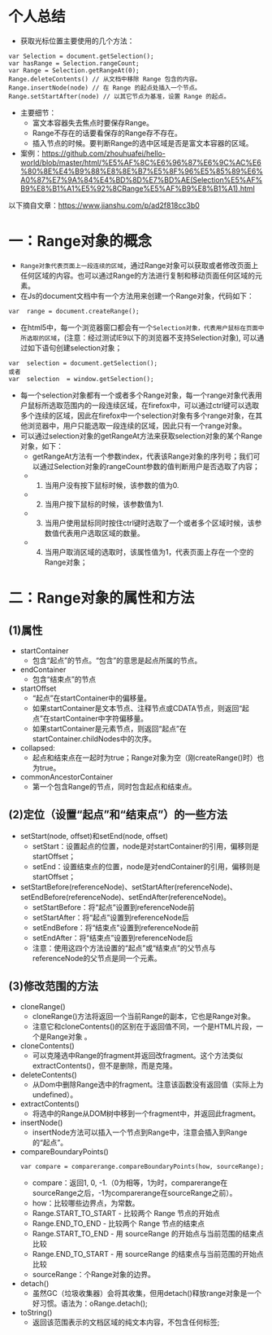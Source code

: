 # 个人总结
* 获取光标位置主要使用的几个方法：
```
var Selection = document.getSelection();
var hasRange = Selection.rangeCount;
var Range = Selection.getRangeAt(0);
Range.deleteContents() // 从文档中移除 Range 包含的内容。
Range.insertNode(node) // 在 Range 的起点处插入一个节点。
Range.setStartAfter(node) // 以其它节点为基准，设置 Range 的起点。
```
* 主要细节：
    - 富文本容器失去焦点时要保存Range。
    - Range不存在的话要看保存的Range存不存在。
    - 插入节点的时候。要判断Range的选中区域是否是富文本容器的区域。
* 案例：https://github.com/zhouhuafei/hello-world/blob/master/html/%E5%AF%8C%E6%96%87%E6%9C%AC%E6%80%8E%E4%B9%88%E8%8E%B7%E5%8F%96%E5%85%89%E6%A0%87%E7%9A%84%E4%BD%8D%E7%BD%AE(Selection%E5%AF%B9%E8%B1%A1%E5%92%8CRange%E5%AF%B9%E8%B1%A1).html

以下摘自文章：https://www.jianshu.com/p/ad2f818cc3b0

# 一：Range对象的概念
* ```Range对象代表页面上一段连续的区域```，通过Range对象可以获取或者修改页面上任何区域的内容。也可以通过Range的方法进行复制和移动页面任何区域的元素。
* 在Js的document文档中有一个方法用来创建一个Range对象，代码如下：
```
var  range = document.createRange();
```
* 在html5中，每一个浏览器窗口都会有一个```Selection对象，代表用户鼠标在页面中所选取的区域```，(注意：经过测试IE9以下的浏览器不支持Selection对象), 可以通过如下语句创建selection对象；
```
var  selection = document.getSelection();
或者
var  selection  = window.getSelection();
```
* 每一个selection对象都有一个或者多个Range对象，每一个range对象代表用户鼠标所选取范围内的一段连续区域，在firefox中，可以通过ctrl键可以选取多个连续的区域，因此在firefox中一个selection对象有多个range对象，在其他浏览器中，用户只能选取一段连续的区域，因此只有一个range对象。
* 可以通过selection对象的getRangeAt方法来获取selection对象的某个Range对象，如下：
    - getRangeAt方法有一个参数index，代表该Range对象的序列号；我们可以通过Selection对象的rangeCount参数的值判断用户是否选取了内容；
    - 1. 当用户没有按下鼠标时候，该参数的值为0.
    - 2. 当用户按下鼠标的时候，该参数值为1.
    - 3. 当用户使用鼠标同时按住ctrl键时选取了一个或者多个区域时候，该参数值代表用户选取区域的数量。
    - 4. 当用户取消区域的选取时，该属性值为1，代表页面上存在一个空的Range对象；

# 二：Range对象的属性和方法
## (1)属性
* startContainer
    - 包含“起点”的节点。“包含”的意思是起点所属的节点。
* endContainer
    - 包含“结束点”的节点
* startOffset
    - “起点”在startContainer中的偏移量。
    - 如果startContainer是文本节点、注释节点或CDATA节点，则返回“起点”在startContainer中字符偏移量。
    - 如果startContainer是元素节点，则返回“起点”在startContainer.childNodes中的次序。
* collapsed:
    - 起点和结束点在一起时为true；Range对象为空（刚createRange()时）也为true。
* commonAncestorContainer
    - 第一个包含Range的节点，同时包含起点和结束点。

## (2)定位（设置“起点”和“结束点”）的一些方法
* setStart(node, offset)和setEnd(node, offset)
    - setStart：设置起点的位置，node是对startContainer的引用，偏移则是startOffset；
    - setEnd：设置结束点的位置，node是对endContainer的引用，偏移则是startOffset；
* setStartBefore(referenceNode)、setStartAfter(referenceNode)、setEndBefore(referenceNode)、setEndAfter(referenceNode)。
    - setStartBefore：将“起点”设置到referenceNode前
    - setStartAfter：将“起点”设置到referenceNode后
    - setEndBefore：将“结束点”设置到referenceNode前
    - setEndAfter：将“结束点”设置到referenceNode后
    - 注意：使用这四个方法设置的“起点”或“结束点”的父节点与referenceNode的父节点是同一个元素。

## (3)修改范围的方法
* cloneRange()
    - cloneRange()方法将返回一个当前Range的副本，它也是Range对象。
    - 注意它和cloneContents()的区别在于返回值不同，一个是HTML片段，一个是Range对象 。
* cloneContents()
    - 可以克隆选中Range的fragment并返回改fragment。这个方法类似extractContents()，但不是删除，而是克隆。
* deleteContents()
    - 从Dom中删除Range选中的fragment。注意该函数没有返回值（实际上为undefined）。
* extractContents()
    - 将选中的Range从DOM树中移到一个fragment中，并返回此fragment。
* insertNode()
    - insertNode方法可以插入一个节点到Range中，注意会插入到Range的“起点”。
* compareBoundaryPoints()
    ```
    var compare = comparerange.compareBoundaryPoints(how, sourceRange);
    ```
    - compare：返回1, 0, -1.（0为相等，1为时，comparerange在sourceRange之后，-1为comparerange在sourceRange之前）。
    - how：比较哪些边界点，为常数。
    - Range.START_TO_START - 比较两个 Range 节点的开始点
    - Range.END_TO_END - 比较两个 Range 节点的结束点
    - Range.START_TO_END - 用 sourceRange 的开始点与当前范围的结束点比较
    - Range.END_TO_START - 用 sourceRange 的结束点与当前范围的开始点比较
    - sourceRange：个Range对象的边界。
* detach()
    - 虽然GC（垃圾收集器）会将其收集，但用detach()释放range对象是一个好习惯。语法为：oRange.detach();
* toString()
    - 返回该范围表示的文档区域的纯文本内容，不包含任何标签;
